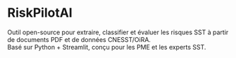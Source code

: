 # RiskPilotAI

Outil open-source pour extraire, classifier et évaluer les risques SST à partir de documents PDF et de données CNESST/OiRA.  
Basé sur Python + Streamlit, conçu pour les PME et les experts SST.
